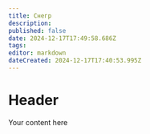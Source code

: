 ```yaml
---
title: Снегр
description: 
published: false
date: 2024-12-17T17:49:58.686Z
tags: 
editor: markdown
dateCreated: 2024-12-17T17:40:53.995Z
---
```


# Header
Your content here